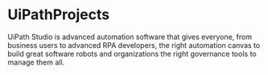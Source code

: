 # UiPathProjects
UiPath Studio is advanced automation software that gives everyone, from business users to advanced RPA developers, the right automation canvas to build great software robots and organizations the right governance tools to manage them all.
